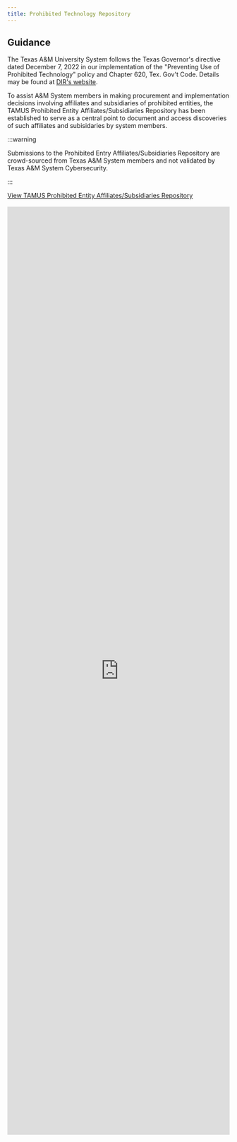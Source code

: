 ```yaml
---
title: Prohibited Technology Repository
---
```


## Guidance

The Texas A&M University System follows the Texas Governor's directive dated December 7, 2022 in our implementation of the "Preventing Use of Prohibited Technology" policy and Chapter 620, Tex. Gov't Code. Details may be found at [DIR's website](https://dir.texas.gov/information-security/prohibited-technologies).

To assist A&M System members in making procurement and implementation decisions involving affiliates and subsidiaries of prohibited entities, the TAMUS Prohibited Entity Affiliates/Subsidiaries Repository has been established to serve as a central point to document and access discoveries of such affiliates and subisidaries by system members.

:::warning

Submissions to the Prohibited Entry Affiliates/Subsidiaries Repository are crowd-sourced from Texas A&M System members and not validated by Texas A&M System Cybersecurity.

:::

<div class="buttons_src-pages-index-module text-center"><a class="button button--primary button--lg" href="https://docs.google.com/spreadsheets/d/1Q9RTvk4ZPcHA1OfC63wVPHd_mpwROcK5oT1P3TDhDcc/edit?usp=sharing">View TAMUS Prohibited Entity Affiliates/Subsidiaries Repository</a></div>

<br />

<iframe src="https://docs.google.com/forms/d/e/1FAIpQLSfX_5WN-X6-O6VNHFz-UzvZkXCWOjNDN81GS7Qlc5W1KD6rRQ/viewform?embedded=true" width="100%" height="2100" frameborder="0" marginheight="0" marginwidth="0" aria-label="Prohibited Entity Affiliate/Subsidiary Submission Form">Loading…</iframe>